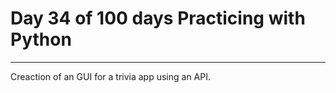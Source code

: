 # Day 34 of 100 days Practicing with Python

---

Creaction of an GUI for a trivia app using an API.